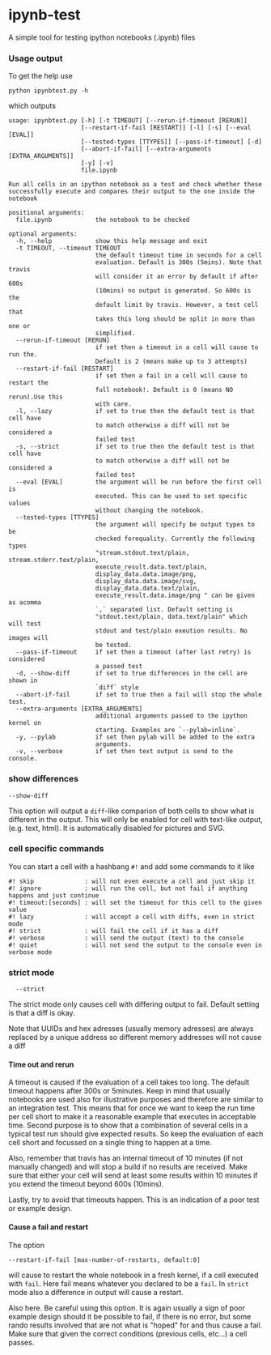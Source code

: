 # ipynb-test

A simple tool for testing ipython notebooks (.ipynb) files

### Usage output

To get the help use

```
python ipynbtest.py -h
```

which outputs

```
usage: ipynbtest.py [-h] [-t TIMEOUT] [--rerun-if-timeout [RERUN]]
                    [--restart-if-fail [RESTART]] [-l] [-s] [--eval [EVAL]]
                    [--tested-types [TTYPES]] [--pass-if-timeout] [-d]
                    [--abort-if-fail] [--extra-arguments [EXTRA_ARGUMENTS]]
                    [-y] [-v]
                    file.ipynb

Run all cells in an ipython notebook as a test and check whether these
successfully execute and compares their output to the one inside the notebook

positional arguments:
  file.ipynb            the notebook to be checked

optional arguments:
  -h, --help            show this help message and exit
  -t TIMEOUT, --timeout TIMEOUT
                        the default timeout time in seconds for a cell
                        evaluation. Default is 300s (5mins). Note that travis
                        will consider it an error by default if after 600s
                        (10mins) no output is generated. So 600s is the
                        default limit by travis. However, a test cell that
                        takes this long should be split in more than one or
                        simplified.
  --rerun-if-timeout [RERUN]
                        if set then a timeout in a cell will cause to run the.
                        Default is 2 (means make up to 3 attempts)
  --restart-if-fail [RESTART]
                        if set then a fail in a cell will cause to restart the
                        full notebook!. Default is 0 (means NO rerun).Use this
                        with care.
  -l, --lazy            if set to true then the default test is that cell have
                        to match otherwise a diff will not be considered a
                        failed test
  -s, --strict          if set to true then the default test is that cell have
                        to match otherwise a diff will not be considered a
                        failed test
  --eval [EVAL]         the argument will be run before the first cell is
                        executed. This can be used to set specific values
                        without changing the notebook.
  --tested-types [TTYPES]
                        the argument will specify be output types to be
                        checked forequality. Currently the following types
                        "stream.stdout.text/plain, stream.stderr.text/plain,
                        execute_result.data.text/plain,
                        display_data.data.image/png,
                        display_data.data.image/svg,
                        display_data.data.text/plain,
                        execute_result.data.image/png " can be given as acomma
                        `,` separated list. Default setting is
                        "stdout.text/plain, data.text/plain" which will test
                        stdout and test/plain exeution results. No images will
                        be tested.
  --pass-if-timeout     if set then a timeout (after last retry) is considered
                        a passed test
  -d, --show-diff       if set to true differences in the cell are shown in
                        `diff` style
  --abort-if-fail       if set to true then a fail will stop the whole test.
  --extra-arguments [EXTRA_ARGUMENTS]
                        additional arguments passed to the ipython kernel on
                        starting. Examples are `--pylab=inline`.
  -y, --pylab           if set then pylab will be added to the extra
                        arguments.
  -v, --verbose         if set then text output is send to the console.

```

### show differences

```
--show-diff
```

This option will output a `diff`-like comparion of both cells to show what is different in the output. This will only be enabled for cell with text-like output, (e.g. text, html). It is automatically disabled for pictures and SVG.

### cell specific commands

You can start a cell with a hashbang `#!` and add some commands to it like

```
#! skip              : will not even execute a cell and just skip it
#! ignore            : will run the cell, but not fail if anything happens and just continue
#! timeout:[seconds] : will set the timeout for this cell to the given value
#! lazy              : will accept a cell with diffs, even in strict mode
#! strict            : will fail the cell if it has a diff
#! verbose           : will send the output (text) to the console
#! quiet             : will not send the output to the console even in verbose mode
```

### strict mode

```
  --strict
```

The strict mode only causes cell with differing output to fail. Default setting is that a diff is okay.

Note that UUIDs and hex adresses (usually memory adresses) are always replaced by a unique address so different memory addresses will not cause a diff


#### Time out and rerun

A timeout is caused if the evaluation of a cell takes too long. The default timeout happens after 300s or 5minutes. Keep in mind that usually notebooks are used also for illustrative purposes and therefore are similar to an integration test. This means that for once we want to keep the run time per cell short to make it a reasonable example that executes in acceptable time. Second purpose is to show that a combination of several cells in a typical test run should give expected results. So keep the evaluation of each cell short and focussed on a single thing to happen at a time.

Also, remember that travis has an internal timeout of 10 minutes (if not manually changed) and will stop a build if no results are received. Make sure that either your cell will send at least some results within 10 minutes if you extend the timeout beyond 600s (10mins).

Lastly, try to avoid that timeouts happen. This is an indication of a poor test or example design.


#### Cause a fail and restart

The option

```
--restart-if-fail [max-number-of-restarts, default:0]
```

will cause to restart the whole notebook in a fresh kernel, if a cell executed with `fail`. Here fail means whatever you declared to be a `fail`. In `strict` mode also a difference in output will cause a restart.

Also here. Be careful using this option. It is again usually a sign of poor example design should it be possible to fail, if there is no error, but some rando results involved that are not what is "hoped" for and thus cause a fail.
Make sure that given the correct conditions (previous cells, etc...) a cell passes.
